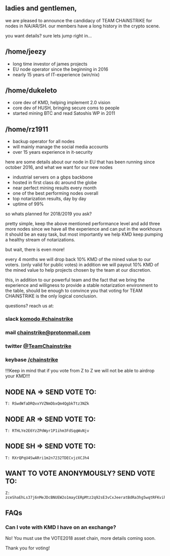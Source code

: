 ## ladies and gentlemen, 

we are pleased to announce the candidacy of
TEAM CHAiNSTRiKE  for nodes in NA/AR/SH. our members
have a long history in the crypto scene.

you want details? sure lets jump right in...    

## /home/jeezy
* long time investor of james projects       
* EU node operator since the beginning in 2016 
* nearly 15 years of IT-experience (win/nix)

## /home/dukeleto
* core dev of KMD, helping implement 2.0 vision
* core dev of HUSH, bringing secure coms to people
* started mining BTC and read Satoshis WP in 2011

## /home/rz1911
* backup operator for all nodes                 
* will mainly manage the social media accounts
* over 15 years experience in it-security

here are some details about our node in EU
that has been running since october 2016,
and what we want for our new nodes 

* industrial servers on a gbps backbone
* hosted in first class dc around the globe
* near perfect mining results every month
* one of the best performing nodes overall
* top notarization results, day by day
* uptime of 99%

so whats planned for 2018/2019 you ask?

pretty simple, keep the above mentioned
performance level  and  add three more nodes 
since we have all the experience and can put
in the workhours it should be an easy task,
but  most importantly we help KMD keep pumping
a healthy stream of notarizations.

but wait, there is even more!

every 4 months we will drop back 10% KMD of the 
mined value to our voters. (only valid for public
votes) in addition we will payout 10% KMD of
the mined value to help projects chosen by the
team at our discretion.

this, in addition to our powerful team and the
fact that we bring the experience and willigness
to provide a stable notarization environment
to the table, should be enough to convince you
that voting for TEAM CHAiNSTRiKE is the only
logical conclusion.

questions? reach us at:

### slack [komodo #chainstrike](https://slack.com/app_redirect?channel=chainstrike)
### mail [chainstrike@protonmail.com](mailto:chainstrike@protonmail.com)
### twitter [@TeamChainstrike](https://twitter.com/TeamChainstrike)
### keybase [/chainstrike](https://keybase.io/chainstrike)

!!!Keep in mind that if you vote from Z to Z we will not be able to airdrop your KMD!!!

## NODE NA => SEND VOTE TO:

    T: RSwdWfaDRQvxYVZNmDbxQm4QgbkTtz3NZk

## NODE AR => SEND VOTE TO:

    T: RTHLYe2E6YzZPdWyr1P1ihm3FdSqqWuNjv
    
## NODE SH => SEND VOTE TO:

    T: RXrQPqU4SwARri1m2n7232TDECvjzXCJh4

## WANT TO VOTE ANONYMOUSLY? SEND VOTE TO:

    Z: zceShaEhLs37j6nMeJDcBNUEW2o1mayCERpMtz2q92sE3vCxJeeratBdRa3hg5wqtRFKvihcaDyW9c9me44SzLUYivpZXGP

## FAQs

### Can I vote with KMD I have on an exchange?

No! You must use the VOTE2018 asset chain, more details coming soon.

Thank you for voting!
